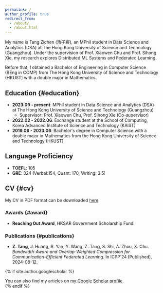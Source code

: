 ```yaml
---
permalink: /
author_profile: true
redirect_from: 
  - /about/
  - /about.html
---
```


My name is Tang Zichen (汤子宸), an MPhil student in Data Science and Analytics (DSA) at The Hong Kong University of Science and Technology (Guangzhou). Under the supervision of Prof. Xiaowen Chu and Prof. Sihong Xie, my research explores Distributed ML Systems and Federated Learning.

Before that, I obtained a Bachelor of Engineering in Computer Science (BEng in COMP) from The Hong Kong University of Science and Technology (HKUST) with a double major in Mathematics.

## Education {#education}
- **2023.09 - present**: MPhil student in Data Science and Analytics (DSA) at The Hong Kong University of Science and Technology (Guangzhou)
  - Supervisor: Prof. Xiaowen Chu, Prof. Sihong Xie (Co-supervisor)
- **2022.02 - 2022.06**: Exchange student at the School of Computing, Korea Advanced Institute of Science and Technology (KAIST)
- **2019.09 - 2023.06**: Bachelor's degree in Computer Science with a double major in Mathematics from the Hong Kong University of Science and Technology (HKUST)
  
## Language Proficiency
- **TOEFL**: 105
- **GRE**: 324 (Verbal:154, Quant: 170, Writing: 3.5)

## CV {#cv}
My CV in PDF format can be downloaded [here](/files/CV_PhD_TANG_Zichen.pdf).

### Awards {#award}
- **Reaching Out Award**, HKSAR Government Scholarship Fund

### Publications {#publications}
- **Z. Tang**, J. Huang, R. Yan, Y. Wang, Z. Tang, S. Shi, A. Zhou, X. Chu. 
  _Bandwidth-Aware and Overlap-Weighted Compression for Communication-Efficient Federated Learning_.
  In ICPP'24 (Published), 2024-08-12.


{% if site.author.googlescholar %}
  <div class="wordwrap">You can also find my articles on <a href="{{ site.author.googlescholar }}">my Google Scholar profile</a>.</div>
{% endif %}
